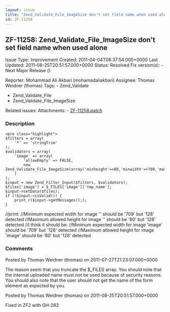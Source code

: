 ```yaml
---
layout: issue
title: "Zend_Validate_File_ImageSize don't set field name when used alone"
id: ZF-11258
---
```


ZF-11258: Zend\_Validate\_File\_ImageSize don't set field name when used alone
------------------------------------------------------------------------------

 Issue Type: Improvement Created: 2011-04-04T08:37:54.000+0000 Last Updated: 2011-08-25T20:51:57.000+0000 Status: Resolved Fix version(s): - Next Major Release ()
 
 Reporter:  Mohammad Ali Akbari (mohamadaliakbari)  Assignee:  Thomas Weidner (thomas)  Tags: - Zend\_Validate
- Zend\_Validate\_File
- Zend\_Validate\_File\_ImageSize
 
 Related issues: 
 Attachments: - [ZF-11258.patch](/issues/secure/attachment/13929/ZF-11258.patch)
 
### Description

 
    <pre class="highlight">
    $filters = array(
        '*' => 'stringTrim'
    );
    $validators = array(
        'image' => array(
            'allowEmpty' => FALSE,
            new Zend_Validate_File_ImageSize(array('minheight'=>80,'minwidth'=>709,'maxheight'=>80,'maxwidth'=>709)),
        )
    );
    $input = new Zend_Filter_Input($filters, $validators);
    $files['image'] = $_FILES['image']['tmp_name'];
    $input->setData($files);
    if (!$input->isValid()) {
        print_r($input->getMessages(););
    }


//print: //Minimum expected width for image '' should be '709' but '128' detected //Maximum allowed height for image '' should be '80' but '128' detected //I think it should be: //Minimum expected width for image 'image' should be '709' but '128' detected //Maximum allowed height for image 'image' should be '80' but '128' detected

 

 

### Comments

Posted by Thomas Weidner (thomas) on 2011-07-27T21:23:07.000+0000

The reason seem that you truncate the $\_FILES array. You should note that the internal uploaded name must not be used because of security reasons. You should also note that the user should not get the name of the form element as expected by you.

 

 

Posted by Thomas Weidner (thomas) on 2011-08-25T20:51:57.000+0000

Fixed in ZF2 with GH-282

 

 